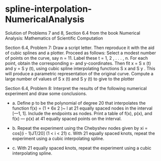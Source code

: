 # spline-interpolation-NumericalAnalysis
Solution of Problems 7 and 8, Section 6.4 from the book Numerical Analysis: Mathematics of Scientific Computation

Section 6.4, Problem 7:
Draw a script letter. Then reproduce it with the aid of cubic splines and a plotter. Proceed as follows: Select a modest number of points on the curve, say n = 11. Label these t = 1, 2 , . . . , n. For each point, obtain the corresponding x- and y-coordinates. Then fit x = S x (t) and y = S y (t), using cubic spline interpolating functions S x and S y . This will produce a parametric representation of the original curve. Compute a large number of values of S x (t) and S y (t) to give to the plotter

Section 6.4, Problem 8:
Interpret the results of the following numerical experiment and draw some conclusions.
  - a. Define p to be the polynomial of degree 20 that interpolates the function f(x) = (1 + 6x 2 )~ l at 21 equally spaced nodes in the interval [—1, 1]. Include the endpoints as nodes. Print a table of f(x), p(x), and f(x) — p(x) at 41 equally spaced points on the interval.

  - b. Repeat the experiment using the Chebyshev nodes given by xi = cos[(i - 1)JT/20] (1 < i < 21) c. With 21 equally spaced knots, repeat the experiment using a cubic interpolating spline.

  - c. With 21 equally spaced knots, repeat the experiment using a cubic interpolating spline.
